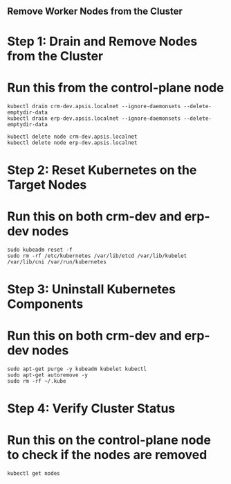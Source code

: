 ## Remove Worker Nodes from the Cluster

# Step 1: Drain and Remove Nodes from the Cluster
# Run this from the control-plane node
```
kubectl drain crm-dev.apsis.localnet --ignore-daemonsets --delete-emptydir-data
kubectl drain erp-dev.apsis.localnet --ignore-daemonsets --delete-emptydir-data
```
```
kubectl delete node crm-dev.apsis.localnet
kubectl delete node erp-dev.apsis.localnet
```
# Step 2: Reset Kubernetes on the Target Nodes
# Run this on both crm-dev and erp-dev nodes
```
sudo kubeadm reset -f
sudo rm -rf /etc/kubernetes /var/lib/etcd /var/lib/kubelet /var/lib/cni /var/run/kubernetes
```
# Step 3: Uninstall Kubernetes Components
# Run this on both crm-dev and erp-dev nodes
```
sudo apt-get purge -y kubeadm kubelet kubectl
sudo apt-get autoremove -y
sudo rm -rf ~/.kube
```
# Step 4: Verify Cluster Status
# Run this on the control-plane node to check if the nodes are removed
```
kubectl get nodes
```
